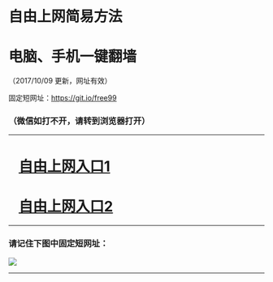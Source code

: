﻿# 自由上网简易方法

# 电脑、手机一键翻墙

（2017/10/09 更新，网址有效）

固定短网址：https://git.io/free99

### （微信如打不开，请转到浏览器打开）


***





# &nbsp;&nbsp; <a href="http://ft92432194.fwq-tz-1001.info/fwqtz01.html?t=100900120340 " target="_blank">自由上网入口1</a>
# &nbsp;&nbsp; <a href="http://ft291796559.fwq-tz-1002.info/fwqtz02.html?t=100900114003 " target="_blank">自由上网入口2</a>
***

### 请记住下图中固定短网址：

<img src="https://s3-us-west-2.amazonaws.com/fwq-1001/yjfq-20170905okok.png" /> 


***

